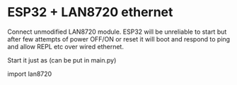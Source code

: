 # ESP32 + LAN8720 ethernet

Connect unmodified LAN8720 module.
ESP32 will be unreliable to start but after
few attempts of power OFF/ON or reset
it will boot and respond to ping and allow
REPL etc over wired ethernet.

Start it just as (can be put in main.py)

   import lan8720
